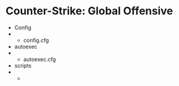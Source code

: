 # Counter-Strike: Global Offensive
* Config
* * config.cfg
* autoexec
* * autoexec.cfg
* scripts
* * 
